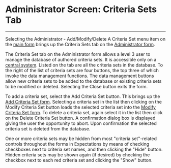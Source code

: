 # Administrator Screen: Criteria Sets Tab

***

Selecting the Administrator - Add/Modify/Delete A Criteria Set menu item on the [main form](7jjr.md) brings up the Criteria Sets tab on the [Administrator form](7df4.md).

The Criteria Set tab on the Administrator form allows a level 3 user to manage the database of authored criteria sets.  It is accessible only on a [central system](7mls.md).   Listed on the tab are all the criteria sets in the database.  To the right of the list of criteria sets are four buttons, the top three of which invoke the data management functions.  The data management buttons allow new criteria sets to be added to the database or existing criteria sets to be modified or deleted.  Selecting the Close button exits the form.

To add a criteria set, select the Add Criteria Set button.  This brings up the [Add Criteria Set form](7jcg.md).  Selecting a criteria set in the list then clicking on the Modify Criteria Set button loads the selected criteria set into the [Modify Criteria Set form](7jjk.md).  To delete a criteria set, again select it in the list then click on the Delete Criteria Set button.  A confirmation dialog box is displayed giving the user the opportunity to abort.  Upon confirmation the selected criteria set is deleted from the database.

One or more criteria sets may be hidden from most "criteria set"-related controls throughout the forms in Expectations by means of checking checkboxes next to criteria set names, and then clicking the "Hide" button.  Hidden criteria sets may be shown again (if desired) by checking the checkbox next to each red criteria set and clicking the "Show" button.
